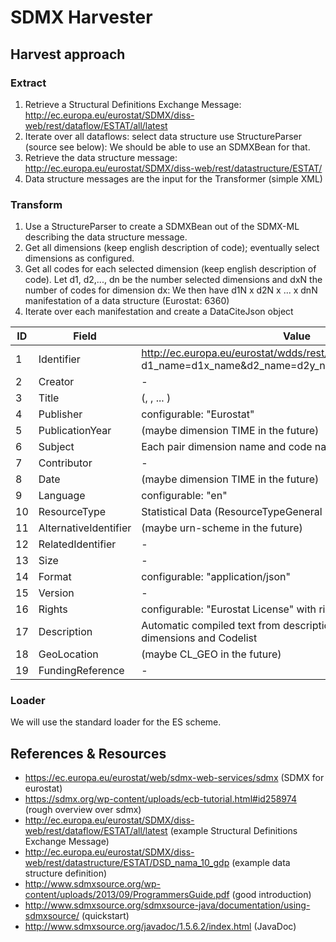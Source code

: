 # SDMX Harvester

## Harvest approach

### Extract

1. Retrieve a Structural Definitions Exchange Message: http://ec.europa.eu/eurostat/SDMX/diss-web/rest/dataflow/ESTAT/all/latest
2. Iterate over all dataflows: select data structure use StructureParser (source see below): We should be able to use an SDMXBean for that.
3. Retrieve the data structure message: http://ec.europa.eu/eurostat/SDMX/diss-web/rest/datastructure/ESTAT/<data structure>
4. Data structure messages are the input for the Transformer (simple XML)


### Transform

1. Use a StructureParser to create a SDMXBean out of the SDMX-ML describing the data structure message.
2. Get all dimensions (keep english description of code); eventually select dimensions as configured.
3. Get all codes for each selected dimension (keep english description of code).
   Let d1, d2,..., dn be the number selected dimensions and dxN the number of codes for dimension dx: We then have d1N x d2N x ... x dnN manifestation of a data structure (Eurostat: 6360)
4. Iterate over each manifestation and create a DataCiteJson object


| ID | Field                    | Value |
| -- | ------------------------ | ----- |
| 1  | Identifier               | http://ec.europa.eu/eurostat/wdds/rest/data/v2.1/json/en/<data structure id>?d1_name=d1x_name&d2_name=d2y_name...dn_name=d2z_name |
| 2  | Creator                  | - |
| 3  | Title                    | <name of the data structure> (<name of code d1x>, <name of code d2y>, ... <name of code dnz>) |
| 4  | Publisher                | configurable: "Eurostat" |
| 5  | PublicationYear          | (maybe dimension TIME in the future) |
| 6  | Subject                  | Each pair dimension name and code name a subject |
| 7  | Contributor              | - |
| 8  | Date                     | (maybe dimension TIME in the future) |
| 9  | Language                 | configurable: "en" |
| 10 | ResourceType             | Statistical Data (ResourceTypeGeneral |  Dataset) |
| 11 | AlternativeIdentifier    | (maybe urn-scheme in the future) |
| 12 | RelatedIdentifier        | - |
| 13 | Size                     | - |
| 14 | Format                   | configurable: "application/json" |
| 15 | Version                  | - |
| 16 | Rights                   | configurable: "Eurostat License" with rightsUri set to "https | //ec.europa.eu/eurostat/about/policies/copyright" (configurable) |
| 17 | Description              | Automatic compiled text from descriptions of data flows, dimensions and Codelist |
| 18 | GeoLocation              | (maybe CL_GEO in the future) |
| 19 | FundingReference         | - |

### Loader

We will use the standard loader for the ES scheme.

## References & Resources

* https://ec.europa.eu/eurostat/web/sdmx-web-services/sdmx (SDMX for eurostat)
* https://sdmx.org/wp-content/uploads/ecb-tutorial.html#id258974  (rough overview over sdmx)
* http://ec.europa.eu/eurostat/SDMX/diss-web/rest/dataflow/ESTAT/all/latest (example  Structural Definitions Exchange Message)
* http://ec.europa.eu/eurostat/SDMX/diss-web/rest/datastructure/ESTAT/DSD_nama_10_gdp (example data structure definition)
* http://www.sdmxsource.org/wp-content/uploads/2013/09/ProgrammersGuide.pdf (good introduction)
* http://www.sdmxsource.org/sdmxsource-java/documentation/using-sdmxsource/ (quickstart)
* http://www.sdmxsource.org/javadoc/1.5.6.2/index.html (JavaDoc)
